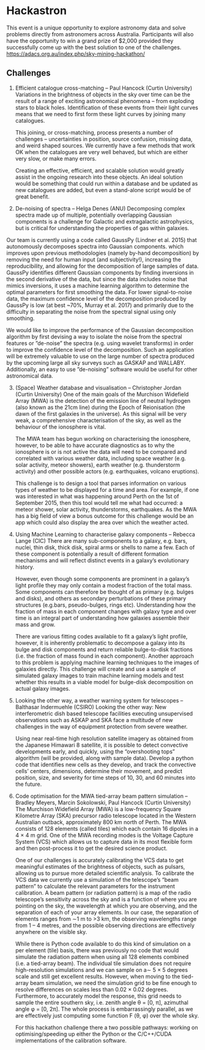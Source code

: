 # Hackastron
This event is a unique opportunity to explore astronomy data and solve problems directly from astronomers across Australia. Participants will also have the opportunity to win a grand prize of $2,000 provided they successfully come up with the best solution to one of the challenges.
https://adacs.org.au/index.php/sky-mining-hackathon/

## Challenges
1. Efficient catalogue cross-matching – Paul Hancock (Curtin University)
Variations in the brightness of objects in the sky over time can be the result of a range of exciting astronomical phenomena – from exploding stars to black holes. Identification of these events from their light curves means that we need to first form these light curves by joining many catalogues.

   This joining, or cross-matching, process presents a number of challenges – uncertainties in position, source confusion, missing data, and weird shaped sources. We currently have a few methods that work OK when the catalogues are very well behaved, but which are either very slow, or make many errors.

   Creating an effective, efficient, and scalable solution would greatly assist in the ongoing research into these objects. An ideal solution would be something that could run within a database and be updated as new catalogues are added, but even a stand-alone script would be of great benefit.

 

2.  De-noising of spectra – Helga Denes (ANU)
Decomposing complex spectra made up of multiple, potentially overlapping Gaussian components is a challenge for Galactic and extragalactic astrophysics, but is critical for understanding the properties of gas within galaxies.

   Our team is currently using a code called GaussPy (Lindner et al. 2015) that autonomously decomposes spectra into Gaussian components. which improves upon previous methodologies (namely by-hand decomposition) by removing the need for human input (and subjectivity!), increasing the reproducibility, and allowing for the decomposition of large samples of data. GaussPy identifies different Gaussian components by finding inversions in the second derivative of the data, but since the data includes noise that mimics inversions, it uses a machine learning algorithm to determine the optimal parameters for first smoothing the data. For lower signal-to-noise data, the maximum confidence level of the decomposition produced by GaussPy is low (at best ~70%, Murray et al. 2017) and primarily due to the difficulty in separating the noise from the spectral signal using only smoothing.

   We would like to improve the performance of the Gaussian decomposition algorithm by first devising a way to isolate the noise from the spectral features or ”de-noise” the spectra (e.g. using wavelet transforms) in order to improve the confidence level of the decomposition. Such an application will be extremely valuable to use on the large number of spectra produced by the upcoming large all sky surveys such as GASKAP and WALLABY. Additionally, an easy to use ”de-noising” software would be useful for other astronomical data.

 

3. (Space) Weather database and visualisation – Christopher Jordan (Curtin University)
One of the main goals of the Murchison Widefield Array (MWA) is the detection of the emission line of neutral hydrogen (also known as the 21cm line) during the Epoch of Reionisation (the dawn of the first galaxies in the universe). As this signal will be very weak,  a comprehensive characterisation of the sky, as well as the behaviour of the ionosphere is vital.

   The MWA team has begun working on characterising the ionosphere, however, to be able to have accurate diagnostics as to why the ionosphere is or is not active the data will need to be compared and correlated with various weather data, including space weather (e.g. solar activity, meteor showers), earth weather (e.g. thunderstorm activity) and other possible actors (e.g. earthquakes, volcano eruptions).

   This challenge is to design a tool that parses information on various types of weather to be displayed for a time and area. For example, if one was interested in what was happening around Perth on the 1st of September 2015, then this tool would tell me what had occurred: a meteor shower, solar activity, thunderstorms, earthquakes. As the MWA has a big field of view a bonus outcome for this challenge would be an app which could also display the area over which the weather acted.

 

4. Using Machine Learning to characterise galaxy components – Rebecca Lange (CIC)
There are many sub-components to a galaxy, e.g. bars, nuclei, thin disk, thick disk, spiral arms or shells to name a few. Each of these component is potentially a result of different formation mechanisms and will reflect distinct events in a galaxy’s evolutionary history.

   However, even though some components are prominent in a galaxy’s light profile they may only contain a modest fraction of the total mass. Some components can therefore be thought of as primary (e.g. bulges and disks), and others as secondary perturbations of these primary structures (e.g.bars, pseudo-bulges, rings etc). Understanding how the fraction of mass in each component changes with galaxy type and over time is an integral part of understanding how galaxies assemble their mass and grow.

   There are various fitting codes available to fit a galaxy’s light profile, however, it is inherently problematic to decompose a galaxy into its bulge and disk components and return reliable bulge-to-disk fractions (i.e. the fraction of mass found in each component). Another approach to this problem is applying machine learning techniques to the images of galaxies directly. This challenge will create and use a sample of simulated galaxy images to train machine learning models and test whether this results in a viable model for bulge-disk decomposition on actual galaxy images.

 

5. Looking the other way, a weather warning system for telescopes – Balthasar Indermuehle (CSIRO)
Looking the other way: New interferometric dish based telescope facilities executing unsupervised observations such as ASKAP and SKA face a multitude of new challenges in the way of equipment protection from severe weather.

   Using near real-time high resolution satellite imagery as obtained from the Japanese Himawari 8 satellite, it is possible to detect convective developments early, and quickly, using the “overshooting tops” algorithm (will be provided, along with sample data). Develop a python code that identifies new cells as they develop, and track the convective cells’ centers, dimensions, determine their movement, and predict position, size, and severity for time steps of 10, 30, and 60 minutes into the future.

 

6. Code optimisation for the MWA tied-array beam pattern simulation – Bradley Meyers, Marcin Sokolowski, Paul Hancock (Curtin University)
The Murchison Widefield Array (MWA) is a low-frequency Square Kilometre Array (SKA) precursor radio telescope located in the Western Australian outback, approximately 800 km north of Perth. The MWA consists of 128 elements (called tiles) which each contain 16 dipoles in a 4 × 4 m grid. One of the MWA recording modes is the Voltage Capture System (VCS) which allows us to capture data in its most flexible form and then post-process it to get the desired science product.

   One of our challenges is accurately calibrating the VCS data to get meaningful estimates of the brightness of objects, such as pulsars, allowing us to pursue more detailed scientific analysis. To calibrate the VCS data we currently use a simulation of the telescope’s “beam pattern” to calculate the relevant parameters for the instrument calibration. A beam pattern (or radiation pattern) is a map of the radio telescope’s sensitivity across the sky and is a function of where you are pointing on the sky, the wavelength at which you are observing, and the separation of each of your array elements. In our case, the separation of elements ranges from ∼1 m to >3 km, the observing wavelengths range from 1 – 4 metres, and the possible observing directions are effectively anywhere on the visible sky.

   While there is Python code available to do this kind of simulation on a per element (tile) basis, there was previously no code that would simulate the radiation pattern when using all 128 elements combined (i.e. a tied-array beam). The individual tile simulation does not require high-resolution simulations and we can sample on a∼ 5 × 5 degrees scale and still get excellent results. However, when moving to the tied-array beam simulation, we need the simulation grid to be fine enough to resolve differences on scales less than 0.02 × 0.02 degrees. Furthermore, to accurately model the response, this grid needs to sample the entire southern sky, i.e. zenith angle θ = [0, π], azimuthal angle φ = [0, 2π]. The whole process is embarrassingly parallel, as we are effectively just computing some function F (θ, φ) over the whole sky.

   For this hackathon challenge there a two possible pathways: working on optimising/speeding up either the Python or the C/C++/CUDA implementations of the calibration software.

